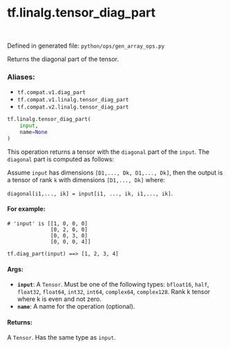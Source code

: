 <div itemscope itemtype="http://developers.google.com/ReferenceObject">
<meta itemprop="name" content="tf.linalg.tensor_diag_part" />
<meta itemprop="path" content="Stable" />
</div>

# tf.linalg.tensor_diag_part

<!-- Insert buttons -->

<table class="tfo-notebook-buttons tfo-api" align="left">
</table>

Defined in generated file: `python/ops/gen_array_ops.py`



<!-- Start diff -->
Returns the diagonal part of the tensor.

### Aliases:

* `tf.compat.v1.diag_part`
* `tf.compat.v1.linalg.tensor_diag_part`
* `tf.compat.v2.linalg.tensor_diag_part`


``` python
tf.linalg.tensor_diag_part(
    input,
    name=None
)
```



<!-- Placeholder for "Used in" -->

This operation returns a tensor with the `diagonal` part
of the `input`. The `diagonal` part is computed as follows:

Assume `input` has dimensions `[D1,..., Dk, D1,..., Dk]`, then the output is a
tensor of rank `k` with dimensions `[D1,..., Dk]` where:

`diagonal[i1,..., ik] = input[i1, ..., ik, i1,..., ik]`.

#### For example:



```
# 'input' is [[1, 0, 0, 0]
              [0, 2, 0, 0]
              [0, 0, 3, 0]
              [0, 0, 0, 4]]

tf.diag_part(input) ==> [1, 2, 3, 4]
```

#### Args:


* <b>`input`</b>: A `Tensor`. Must be one of the following types: `bfloat16`, `half`, `float32`, `float64`, `int32`, `int64`, `complex64`, `complex128`.
  Rank k tensor where k is even and not zero.
* <b>`name`</b>: A name for the operation (optional).


#### Returns:

A `Tensor`. Has the same type as `input`.
